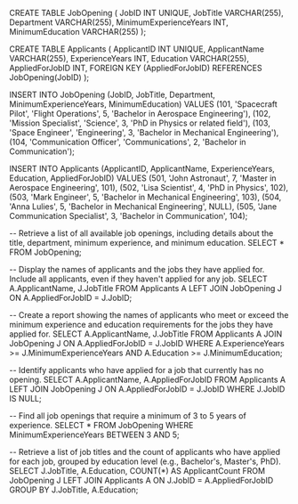 CREATE TABLE JobOpening (
    JobID INT UNIQUE,
    JobTitle VARCHAR(255),
    Department VARCHAR(255),
    MinimumExperienceYears INT,
    MinimumEducation VARCHAR(255)
);

CREATE TABLE Applicants (
    ApplicantID INT UNIQUE,
    ApplicantName VARCHAR(255),
    ExperienceYears INT,
    Education VARCHAR(255),
    AppliedForJobID INT,
    FOREIGN KEY (AppliedForJobID) REFERENCES JobOpening(JobID)
);	

INSERT INTO JobOpening (JobID, JobTitle, Department, MinimumExperienceYears, MinimumEducation) VALUES
    (101, 'Spacecraft Pilot', 'Flight Operations', 5, 'Bachelor in Aerospace Engineering'),
    (102, 'Mission Specialist', 'Science', 3, 'PhD in Physics or related field'),
    (103, 'Space Engineer', 'Engineering', 3, 'Bachelor in Mechanical Engineering'),
    (104, 'Communication Officer', 'Communications', 2, 'Bachelor in Communication');

						 
INSERT INTO Applicants (ApplicantID, ApplicantName, ExperienceYears, Education, AppliedForJobID) VALUES
    (501, 'John Astronaut', 7, 'Master in Aerospace Engineering', 101),
    (502, 'Lisa Scientist', 4, 'PhD in Physics', 102),
    (503, 'Mark Engineer', 5, 'Bachelor in Mechanical Engineering', 103),
	(504, 'Anna Lulies', 5, 'Bachelor in Mechanical Engineering', NULL),
    (505, 'Jane Communication Specialist', 3, 'Bachelor in Communication', 104);


-- Retrieve a list of all available job openings, including details about the title, department, minimum experience, and minimum education.
SELECT * FROM JobOpening;

-- Display the names of applicants and the jobs they have applied for. Include all applicants, even if they haven't applied for any job.
SELECT A.ApplicantName, J.JobTitle
FROM Applicants A
LEFT JOIN JobOpening J ON A.AppliedForJobID = J.JobID;

-- Create a report showing the names of applicants who meet or exceed the minimum experience and education requirements for the jobs they have applied for.
SELECT A.ApplicantName, J.JobTitle
FROM Applicants A
JOIN JobOpening J ON A.AppliedForJobID = J.JobID
WHERE A.ExperienceYears >= J.MinimumExperienceYears AND A.Education >= J.MinimumEducation;

-- Identify applicants who have applied for a job that currently has no opening.
SELECT A.ApplicantName, A.AppliedForJobID
FROM Applicants A
LEFT JOIN JobOpening J ON A.AppliedForJobID = J.JobID
WHERE J.JobID IS NULL;

-- Find all job openings that require a minimum of 3 to 5 years of experience.
SELECT *
FROM JobOpening
WHERE MinimumExperienceYears BETWEEN 3 AND 5;

-- Retrieve a list of job titles and the count of applicants who have applied for each job, grouped by education level (e.g., Bachelor's, Master's, PhD).
SELECT J.JobTitle, A.Education, COUNT(*) AS ApplicantCount
FROM JobOpening J
LEFT JOIN Applicants A ON J.JobID = A.AppliedForJobID
GROUP BY J.JobTitle, A.Education;
